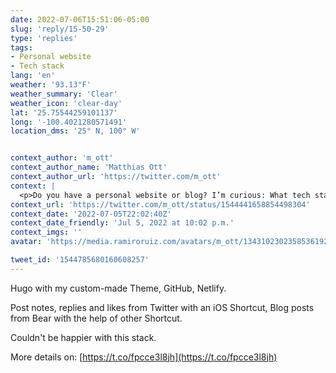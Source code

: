 ```yaml
---
date: 2022-07-06T15:51:06-05:00
slug: 'reply/15-50-29'
type: 'replies'
tags:
- Personal website
- Tech stack
lang: 'en'
weather: '93.13°F'
weather_summary: 'Clear'
weather_icon: 'clear-day'
lat: '25.75544259101137'
long: '-100.4021280571491'
location_dms: '25° N, 100° W'


context_author: 'm_ott'
context_author_name: 'Matthias Ott'
context_author_url: 'https://twitter.com/m_ott'
context: |
  <p>Do you have a personal website or blog? I’m curious: What tech stack/tool/service are you using? And would you pick it again today? 🤗 </p><p>RT=💚 for all the people who want to get started with their own site as well!</p>
context_url: 'https://twitter.com/m_ott/status/1544441658854498304'
context_date: '2022-07-05T22:02:40Z'
context_date_friendly: 'Jul 5, 2022 at 10:02 p.m.'
context_imgs: ''
avatar: 'https://media.ramiroruiz.com/avatars/m_ott/1343102302358536192/xdtCGwSB_bigger.jpg'

tweet_id: '1544785680160608257'
---
```

Hugo with my custom-made Theme, GitHub, Netlify.

Post notes, replies and likes from Twitter with an iOS Shortcut, Blog posts from Bear with the help of other Shortcut.

Couldn't be happier with this stack.

More details on:
[https://t.co/fpcce3l8jh](https://t.co/fpcce3l8jh)